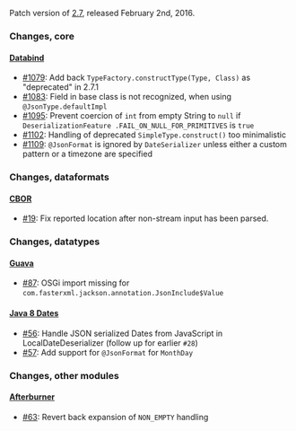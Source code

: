 Patch version of [2.7](Jackson-Release-2.7), released February 2nd, 2016.

### Changes, core

#### [Databind](../../jackson-databind)

* [#1079](../../jackson-databind/issues/1079): Add back `TypeFactory.constructType(Type, Class)` as "deprecated" in 2.7.1
* [#1083](../../jackson-databind/issues/1083): Field in base class is not recognized, when using `@JsonType.defaultImpl`
* [#1095](../../jackson-databind/issues/1095): Prevent coercion of `int` from empty String to `null` if `DeserializationFeature .FAIL_ON_NULL_FOR_PRIMITIVES` is `true`
* [#1102](../../jackson-databind/issues/1102): Handling of deprecated `SimpleType.construct()` too minimalistic
* [#1109](../../jackson-databind/issues/1109): `@JsonFormat` is ignored by `DateSerializer` unless either a custom pattern or a timezone are specified

### Changes, dataformats

#### [CBOR](../../jackson-dataformat-cbor)

* [#19](../../jackson-dataformat-cbor/issues/19): Fix reported location after non-stream input has been parsed.

### Changes, datatypes

#### [Guava](../../jackson-datatype-guava)

* [#87](../../jackson-datatype-guava/issues/87): OSGi import missing for `com.fasterxml.jackson.annotation.JsonInclude$Value`

#### [Java 8 Dates](../../jackson-datatype-jsr310)

* [#56](../../jackson-datatype-jsr310/issues/56): Handle JSON serialized Dates from JavaScript in LocalDateDeserializer (follow up for earlier `#28`)
* [#57](../../jackson-datatype-jsr310/issues/57): Add support for `@JsonFormat` for `MonthDay`

### Changes, other modules

#### [Afterburner](../../jackson-module-afterburner)

* [#63](../../jackson-module-afterburner/issues/63): Revert back expansion of `NON_EMPTY` handling
